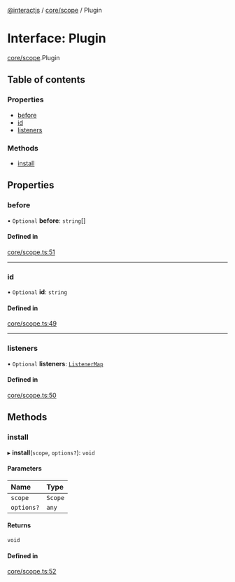 [@interactjs](../README.md) / [core/scope](../modules/core_scope.md) / Plugin

# Interface: Plugin

[core/scope](../modules/core_scope.md).Plugin

## Table of contents

### Properties

- [before](core_scope.Plugin.md#before)
- [id](core_scope.Plugin.md#id)
- [listeners](core_scope.Plugin.md#listeners)

### Methods

- [install](core_scope.Plugin.md#install)

## Properties

### before

• `Optional` **before**: `string`[]

#### Defined in

[core/scope.ts:51](https://github.com/ehtick/interact.js/blob/d3d4746/packages/@interactjs/core/scope.ts#L51)

___

### id

• `Optional` **id**: `string`

#### Defined in

[core/scope.ts:49](https://github.com/ehtick/interact.js/blob/d3d4746/packages/@interactjs/core/scope.ts#L49)

___

### listeners

• `Optional` **listeners**: [`ListenerMap`](../modules/core_scope.md#listenermap)

#### Defined in

[core/scope.ts:50](https://github.com/ehtick/interact.js/blob/d3d4746/packages/@interactjs/core/scope.ts#L50)

## Methods

### install

▸ **install**(`scope`, `options?`): `void`

#### Parameters

| Name | Type |
| :------ | :------ |
| `scope` | `Scope` |
| `options?` | `any` |

#### Returns

`void`

#### Defined in

[core/scope.ts:52](https://github.com/ehtick/interact.js/blob/d3d4746/packages/@interactjs/core/scope.ts#L52)
